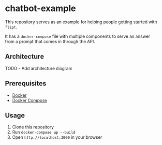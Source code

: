 # chatbot-example

This repository serves as an example for helping people getting started with `flipt`.

It has a `docker-compose` file with multiple components to serve an answer from a prompt that comes in through the API.

## Architecture

TODO - Add architecture diagram

## Prerequisites

- [Docker](https://docs.docker.com/get-docker/)
- [Docker Compose](https://docs.docker.com/compose/install/)

## Usage

1. Clone this repository
2. Run `docker-compose up --build`
3. Open `http://localhost:3000` in your browser